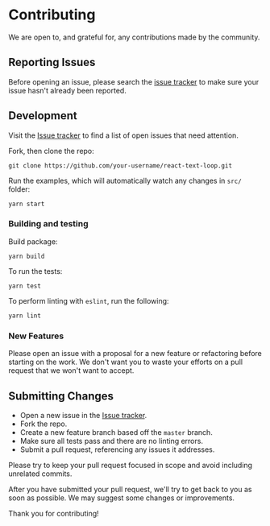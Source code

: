 # Contributing

We are open to, and grateful for, any contributions made by the community.

## Reporting Issues

Before opening an issue, please search the [issue tracker](https://github.com/braposo/react-text-loop/issues) to make sure your issue hasn't already been reported.

## Development

Visit the [Issue tracker](https://github.com/braposo/react-text-loop/issues) to find a list of open issues that need attention.

Fork, then clone the repo:
```
git clone https://github.com/your-username/react-text-loop.git
```

Run the examples, which will automatically watch any changes in `src/` folder:

```
yarn start
```

### Building and testing

Build package:
```
yarn build
```

To run the tests:
```
yarn test
```

To perform linting with `eslint`, run the following:
```
yarn lint
```

### New Features

Please open an issue with a proposal for a new feature or refactoring before starting on the work. We don't want you to waste your efforts on a pull request that we won't want to accept.

## Submitting Changes

* Open a new issue in the [Issue tracker](https://github.com/braposo/react-text-loop/issues).
* Fork the repo.
* Create a new feature branch based off the `master` branch.
* Make sure all tests pass and there are no linting errors.
* Submit a pull request, referencing any issues it addresses.

Please try to keep your pull request focused in scope and avoid including unrelated commits.

After you have submitted your pull request, we'll try to get back to you as soon as possible. We may suggest some changes or improvements.

Thank you for contributing!